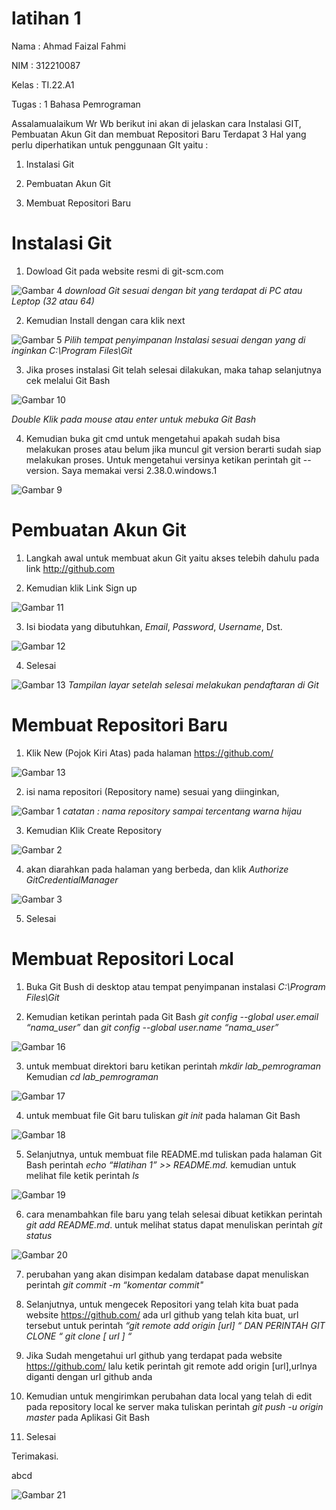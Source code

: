 # **latihan 1**
Nama    : Ahmad Faizal Fahmi

NIM     : 312210087

Kelas   : TI.22.A1

Tugas   : 1 Bahasa Pemrograman

Assalamualaikum Wr Wb
berikut ini akan di jelaskan cara Instalasi GIT, Pembuatan Akun Git dan membuat Repositori Baru
Terdapat 3 Hal yang perlu diperhatikan untuk penggunaan GIt yaitu :
1. Instalasi Git

2. Pembuatan Akun Git

3. Membuat Repositori Baru

# **Instalasi Git**
1. Dowload Git pada website resmi di git-scm.com

![Gambar 4](screnshoot/4.png)
_download Git sesuai dengan bit yang terdapat di PC atau Leptop (32 atau 64)_

2. Kemudian Install dengan cara klik next 

![Gambar 5](screnshoot/5.png)
_Pilih tempat penyimpanan Instalasi sesuai dengan yang di inginkan C:\Program Files\Git_

3. Jika proses instalasi Git telah selesai dilakukan, maka tahap selanjutnya cek melalui Git Bash

![Gambar 10](screnshoot/10.png)

_Double Klik pada mouse atau enter untuk mebuka Git Bash_

4. Kemudian buka git cmd untuk mengetahui apakah sudah bisa melakukan proses atau belum jika muncul git version berarti sudah siap melakukan proses. Untuk mengetahui versinya ketikan perintah git --version. Saya memakai versi 2.38.0.windows.1

![Gambar 9](screnshoot/9.png)


# **Pembuatan Akun Git**
1. Langkah awal untuk membuat akun Git yaitu akses telebih dahulu pada link http://github.com

2. Kemudian klik Link Sign up

![Gambar 11](screnshoot/11.png)

3. Isi biodata yang dibutuhkan, _Email_, _Password_, _Username_, Dst.

![Gambar 12](screnshoot/12.png)

4. Selesai

![Gambar 13](screnshoot/13.png)
_Tampilan layar setelah selesai melakukan pendaftaran di Git_


# **Membuat Repositori Baru**
1. Klik New (Pojok Kiri Atas) pada halaman https://github.com/

![Gambar 13](screnshoot/13.png)

2. isi nama repositori (Repository name) sesuai yang diinginkan,

![Gambar 1](screnshoot/1.png)
_catatan : nama repository sampai tercentang warna hijau_

3. Kemudian Klik Create Repository

![Gambar 2](screnshoot/2.png)

4. akan diarahkan pada halaman yang berbeda, dan klik _Authorize GitCredentialManager_

![Gambar 3](screnshoot/3.png)

5. Selesai

# **Membuat Repositori Local**
1. Buka Git Bush di desktop atau tempat penyimpanan instalasi _C:\Program Files\Git_

2. Kemudian ketikan perintah pada Git Bash _git config --global user.email “nama_user”_ dan _git config --global user.name “nama_user”_

![Gambar 16](screnshoot/16.png)

3. untuk membuat direktori baru ketikan perintah _mkdir lab_pemrograman_ Kemudian _cd lab_pemrograman_

![Gambar 17](screnshoot/17.png)

4. untuk membuat file Git baru tuliskan _git init_ pada halaman Git Bash

![Gambar 18](screnshoot/18.png)

5. Selanjutnya, untuk membuat file README.md tuliskan pada halaman Git Bash perintah _echo “#latihan 1” >> README.md._ kemudian untuk melihat file ketik perintah _ls_

![Gambar 19](screnshoot/19.png)

6. cara menambahkan file baru yang telah selesai dibuat ketikkan perintah _git add README.md_. untuk melihat status dapat menuliskan perintah _git status_

![Gambar 20](screnshoot/20.png)

7. perubahan yang akan disimpan kedalam database dapat menuliskan perintah _git commit -m “komentar commit"_

8. Selanjutnya, untuk mengecek Repositori yang telah kita buat pada website https://github.com/ ada url github yang telah kita buat, url tersebut untuk perintah _“git remote add origin [url] “ DAN PERINTAH GIT CLONE “ git clone [ url ] “_

9. Jika Sudah mengetahui url github yang terdapat pada website  https://github.com/ lalu ketik perintah git remote add origin [url],urlnya diganti dengan url github anda

10. Kemudian untuk mengirimkan perubahan data local yang telah di edit pada repository local ke server maka tuliskan perintah _git push -u origin master_ pada Aplikasi Git Bash

11. Selesai

Terimakasi.

abcd

![Gambar 21](screnshoot/21.png)


